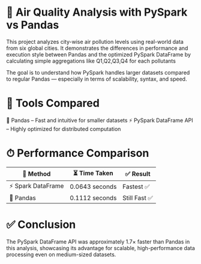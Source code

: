  # 🚀 Air Quality Analysis with PySpark vs Pandas
This project analyzes city-wise air pollution levels using real-world data from six global cities. It demonstrates the differences in performance and execution style between Pandas and the optimized PySpark DataFrame by calculating simple aggregations like Q1,Q2,Q3,Q4 for each pollutants

The goal is to understand how PySpark handles larger datasets compared to regular Pandas — especially in terms of scalability, syntax, and speed.

# 🧪 Tools Compared
🐼 Pandas – Fast and intuitive for smaller datasets
⚡ PySpark DataFrame API – Highly optimized for distributed computation

# ⏱ Performance Comparison
| 🧮 Method           | ⏳ Time Taken    | ✅ Result     |
|--------------------|------------------|---------------|
| ⚡ Spark DataFrame  | 0.0643 seconds   | Fastest ✅     |
| 🐼 Pandas           | 0.1112 seconds   | Still Fast ✅  |


# ✅ Conclusion
The PySpark DataFrame API was approximately 1.7× faster than Pandas in this analysis, showcasing its advantage for scalable, high-performance data processing even on medium-sized datasets.

